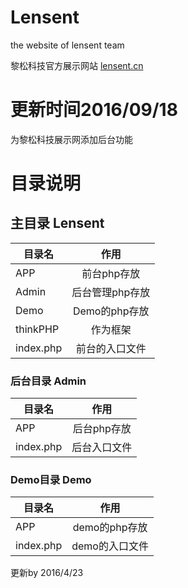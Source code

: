 # Lensent
the website of lensent team

黎松科技官方展示网站
[lensent.cn](http://lensent.cn "黎松科技")

# 更新时间2016/09/18
为黎松科技展示网添加后台功能

# 目录说明

## 主目录 Lensent

| 目录名        	| 作用          		|
| ------------- |:-------------:	|
| APP      		| 前台php存放 		|
| Admin      	| 后台管理php存放		|
| Demo 			| Demo的php存放     	|
| thinkPHP 		| 作为框架 			|
| index.php 	| 前台的入口文件 		|


### 后台目录 Admin
| 目录名        	| 作用          		|
| ------------- |:-------------:	|
| APP      		| 后台php存放 		|
| index.php    	| 后台入口文件		|

### Demo目录 Demo
| 目录名        	| 作用          		|
| ------------- |:-------------:	|
| APP      		| demo的php存放 		|
| index.php    	| demo的入口文件		|
更新by 2016/4/23

